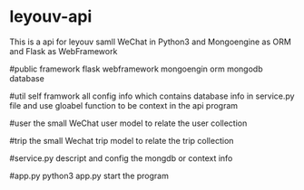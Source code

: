 # leyouv-api
This is a api for leyouv samll WeChat in Python3 and Mongoengine as ORM and Flask as WebFramework

#public framework
flask webframework
mongoengin orm
mongodb  database

#util self framwork
all config info which contains database info  in service.py file and use gloabel function to be context in the api program

#user
the small WeChat user model to relate the user collection

#trip
the small Wechat trip model to relate the trip collection

#service.py
descript and config the mongdb or context info

#app.py
python3 app.py start the program

